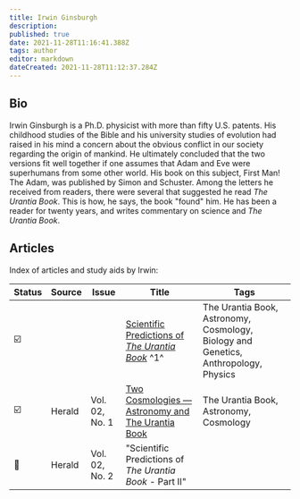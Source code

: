 ```yaml
---
title: Irwin Ginsburgh
description:
published: true
date: 2021-11-28T11:16:41.388Z
tags: author
editor: markdown
dateCreated: 2021-11-28T11:12:37.284Z
---
```


## Bio

Irwin Ginsburgh is a Ph.D. physicist with more than fifty U.S. patents. His childhood studies of the Bible and his university studies of evolution had raised in his mind a concern about the obvious conflict in our society regarding the origin of mankind. He ultimately concluded that the two versions fit well together if one assumes that Adam and Eve were superhumans from some other world. His book on this subject, First Man! The Adam, was published by Simon and Schuster. Among the letters he received from readers, there were several that suggested he read _The Urantia Book_. This is how, he says, the book "found" him. He has been a reader for twenty years, and writes commentary on science and _The Urantia Book_.

## Articles

Index of articles and study aids by Irwin:

| Status                  | Source | Issue          | Title                                                                                                                          | Tags                                                                                |
| ----------------------- | ------ | -------------- | ------------------------------------------------------------------------------------------------------------------------------ | ----------------------------------------------------------------------------------- |
| :ballot_box_with_check: |        |                | [Scientific Predictions of _The Urantia Book_](/en/article/Irwin_Ginsburgh/Scientific_Predictions_of_The_Urantia_Book) ^1^     | The Urantia Book, Astronomy, Cosmology, Biology and Genetics, Anthropology, Physics |
| :ballot_box_with_check: | Herald | Vol. 02, No. 1 | [Two Cosmologies — Astronomy and The Urantia Book](/en/article/Irwin_Ginsburgh/Two_Cosmologies_Astronomy_and_The_Urantia_Book) | The Urantia Book, Astronomy, Cosmology                                              |
| :white_square_button:   | Herald | Vol. 02, No. 2 | "Scientific Predictions of _The Urantia Book_ - Part II"                                                                       |                                                                                     |
